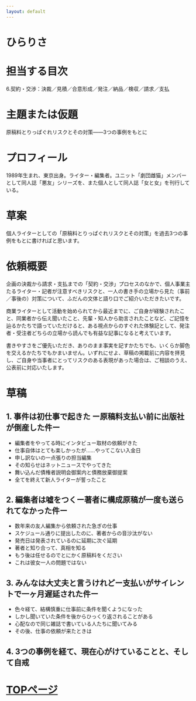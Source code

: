 ```yaml
---
layout: default
---
```


# ひらりさ

# 担当する目次
6.契約・交渉：決裁／見積／合意形成／発注／納品／検収／請求／支払

# 主題または仮題
原稿料とりっぱぐれリスクとその対策――3つの事例をもとに

# プロフィール
1989年生まれ、東京出身。ライター・編集者。ユニット「劇団雌猫」メンバーとして同人誌「悪友」シリーズを、また個人として同人誌「女と女」を刊行している。

# 草案
個人ライターとしての「原稿料とりっぱぐれリスクとその対策」を過去3つの事例をもとに書ければと思います。

# 依頼概要
企画の決裁から請求・支払までの「契約・交渉」プロセスのなかで、個人事業主たるライター・記者が注意すべきリスクと、一人の書き手の立場から見た（事前／事後の）対策について、ふだんの文体と語り口でご紹介いただきたいです。

商業ライターとして活動を始められてから最近までに、ご自身が経験されたこと、同業者から伝え聞いたこと、先輩・知人から助言されたことなど、ご記憶を辿るかたちで語っていただけると、ある視点からのすぐれた体験記として、発注者・受注者どちらの立場から読んでも有益な記事になると考えています。

書きやすさをご優先いただき、ありのまま事実を記すかたちでも、いくらか脚色を交えるかたちでもかまいません。いずれにせよ、草稿の掲載前に内容を拝見し、ご自身や当事者にとってリスクのある表現があった場合は、ご相談のうえ、公表前に対応いたします。

# 草稿
## 1. 事件は初仕事で起きた ー原稿料支払い前に出版社が倒産した件ー
- 編集者をやってる時にインタビュー取材の依頼がきた
- 仕事自体はとても楽しかったが……やってこない入金日
- 申し訳ないの一点張りの担当編集
- その知らせはネットニュースでやってきた
- 舞い込んだ債権者説明会御案内と債務放棄御提案
- 全てを終えて新人ライターが誓ったこと

## 2. 編集者は嘘をつくー著者に構成原稿が一度も送られてなかった件ー
- 数年来の友人編集から依頼された急ぎの仕事
- スケジュール通りに提出したのに、著者からの音沙汰がない
- 発売日は発表されているのに延期に次ぐ延期
- 著者と知り合って、真相を知る
- もう後は任せるのでとにかく原稿料をください
- これは彼女一人の問題ではない

## 3. みんなは大丈夫と言うけれどー支払いがサイレントで一ヶ月遅延された件ー
- 色々経て、結構慎重に仕事前に条件を聞くようになった
- しかし聞いていた条件を後からひっくり返されることがある
- 心配なので同じ雑誌で書いている人たちに聞いてみる
- その後、仕事の依頼が来たときは

## 4. 3つの事例を経て、現在心がけていることと、そして自戒

# [TOPページ](./index.md)
